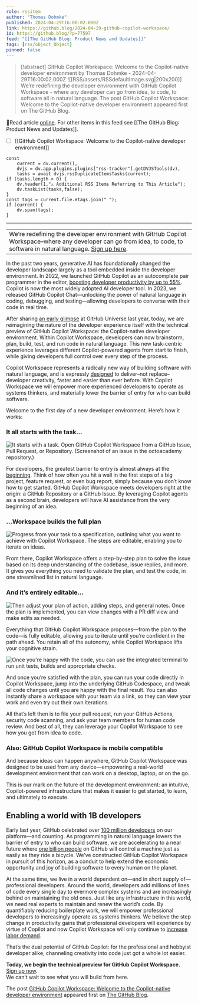 ```yaml
---
role: rssitem
author: "Thomas Dohmke"
published: 2024-04-29T16:00:02.000Z
link: https://github.blog/2024-04-29-github-copilot-workspace/
id: https://github.blog/?p=77597
feed: "[[The GitHub Blog꞉ Product News and Updates]]"
tags: [rss/object_Object]
pinned: false
---
```


> [!abstract] GitHub Copilot Workspace: Welcome to the Copilot-native developer environment by Thomas Dohmke - 2024-04-29T16:00:02.000Z
> <span class="rss-image">![[RSS/assets/RSSdefaultImage.svg|200x200]]</span>
> We’re redefining the developer environment with GitHub Copilot Workspace - where any developer can go from idea, to code, to software all in natural language. The post GitHub Copilot Workspace: Welcome to the Copilot-native developer environment appeared first on The GitHub Blog.

🔗Read article [online](https://github.blog/2024-04-29-github-copilot-workspace/). For other items in this feed see [[The GitHub Blog꞉ Product News and Updates]].

- [ ] [[GitHub Copilot Workspace꞉ Welcome to the Copilot-native developer environment]]

~~~dataviewjs
const
    current = dv.current(),
	dvjs = dv.app.plugins.plugins["rss-tracker"].getDVJSTools(dv),
	tasks = await dvjs.rssDuplicateItemsTasks(current);
if (tasks.length > 0) {
	dv.header(1,"⚠ Additional RSS Items Referring to This Article");
    dv.taskList(tasks,false);
}
const tags = current.file.etags.join(" ");
if (current) {
	dv.span(tags);
}
~~~

- - -
|   |
|---|
|We’re redefining the developer environment with GitHub Copilot Workspace–where any developer can go from idea, to code, to software in natural language. [Sign up here](https://githubnext.com/projects/copilot-workspace).|

In the past two years, generative AI has foundationally changed the developer landscape largely as a tool embedded inside the developer environment. In 2022, we launched GitHub Copilot as an autocomplete pair programmer in the editor, [boosting developer productivity by up to 55%](https://github.blog/2022-09-07-research-quantifying-github-copilots-impact-on-developer-productivity-and-happiness/). Copilot is now the most widely adopted AI developer tool. In 2023, we released GitHub Copilot Chat—unlocking the power of natural language in coding, debugging, and testing—allowing developers to converse with their code in real time.

After sharing [an early glimpse](https://github.blog/2023-11-08-universe-2023-copilot-transforms-github-into-the-ai-powered-developer-platform/) at GitHub Universe last year, today, we are reimagining the nature of the developer experience itself with the technical preview of GitHub Copilot Workspace: the Copilot-native developer environment. Within Copilot Workspace, developers can now brainstorm, plan, build, test, and run code in natural language. This new task-centric experience leverages different Copilot-powered agents from start to finish, while giving developers full control over every step of the process.

Copilot Workspace represents a radically new way of building software with natural language, and is expressly [designed](https://github.blog/2024-01-17-a-developers-second-brain-reducing-complexity-through-partnership-with-ai/) to deliver–not replace–developer creativity, faster and easier than ever before. With Copilot Workspace we will empower more experienced developers to operate as systems thinkers, and materially lower the barrier of entry for who can build software.

Welcome to the first day of a new developer environment. Here’s how it works:

### It all starts with the task…[](#it-all-starts-with-the-task)

![It starts with a task. Open GitHub Copilot Workspace from a GitHub Issue, Pull Request, or Repository. (Screenshot of an issue in the octoacademy repository.)](https://github.blog/wp-content/uploads/2024/04/octoacademy-projects.png?w=1024&resize=1024%2C593)

For developers, the greatest barrier to entry is almost always at the [beginning](https://github.blog/2023-11-08-universe-2023-copilot-transforms-github-into-the-ai-powered-developer-platform/). Think of how often you hit a wall in the first steps of a big project, feature request, or even bug report, simply because you don’t know how to get started. GitHub Copilot Workspace meets developers right at the origin: a GitHub Repository or a GitHub Issue. By leveraging Copilot agents as a second brain, developers will have AI assistance from the very beginning of an idea.

### …Workspace builds the full plan[](#workspace-builds-the-full-plan)

![Progress from your task to a specification, outlining what you want to achieve with Copilot Workspace. The steps are editable, enabling you to iterate on ideas.](https://github.blog/wp-content/uploads/2024/04/3-Plan-of-Action-Zoom-with-BG.png?w=1024&resize=1024%2C607)

From there, Copilot Workspace offers a step-by-step plan to solve the issue based on its deep understanding of the codebase, issue replies, and more. It gives you everything you need to validate the plan, and test the code, in one streamlined list in natural language.

### And it’s entirely editable…[](#and-its-entirely-editable)

![Then adjust your plan of action, adding steps, and general notes. Once the plan is implemented, you can view changes with a PR diff view and make edits as needed.](https://github.blog/wp-content/uploads/2024/04/copilot-workspace.png?w=1024&resize=1024%2C593)

Everything that GitHub Copilot Workspace proposes—from the plan to the code—is fully editable, allowing you to iterate until you’re confident in the path ahead. You retain all of the autonomy, while Copilot Workspace lifts your cognitive strain.

![Once you're happy with the code, you can use the integrated terminal to run unit tests, builds and appropriate checks.](https://github.blog/wp-content/uploads/2024/04/4.1-Run-code-in-Copilot-Workspace-v3.png?w=1024&resize=1024%2C604)

And once you’re satisfied with the plan, you can run your code directly in Copilot Workspace, jump into the underlying GitHub Codespace, and tweak all code changes until you are happy with the final result. You can also instantly share a workspace with your team via a link, so they can view your work and even try out their own iterations.

All that’s left then is to file your pull request, run your GitHub Actions, security code scanning, and ask your team members for human code review. And best of all, they can leverage your Copilot Workspace to see how you got from idea to code.

### Also: GitHub Copilot Workspace is mobile compatible[](#also-github-copilot-workspace-is-mobile-compatible)

And because ideas can happen anywhere, GitHub Copilot Workspace was designed to be used from any device—empowering a real-world development environment that can work on a desktop, laptop, or on the go.

This is our mark on the future of the development environment: an intuitive, Copilot-powered infrastructure that makes it easier to get started, to learn, and ultimately to execute.

## Enabling a world with 1B developers[](#enabling-a-world-with-1b-developers)

Early last year, GitHub celebrated over [100 million developers](https://github.blog/2023-01-25-100-million-developers-and-counting/) on our platform—and counting. As programming in natural language lowers the barrier of entry to who can build software, we are accelerating to a near future where [one billion people](https://www.sequoiacap.com/article/the-next-billion-developers-perspective/) on GitHub will control a machine just as easily as they ride a bicycle. We’ve constructed GitHub Copilot Workspace in pursuit of this horizon, as a conduit to help extend the economic opportunity and joy of building software to every human on the planet.

At the same time, we live in a world dependent on—and in short supply of—professional developers. Around the world, developers add millions of lines of code every single day to evermore complex systems and are increasingly behind on maintaining the old ones. Just like any infrastructure in this world, we need real experts to maintain and renew the world’s code. By quantifiably reducing boilerplate work, we will empower professional developers to increasingly operate as systems thinkers. We believe the step change in productivity gains that professional developers will experience by virtue of Copilot and now Copilot Workspace will only continue to [increase labor demand](https://github.blog/2023-06-27-the-economic-impact-of-the-ai-powered-developer-lifecycle-and-lessons-from-github-copilot/).

That’s the dual potential of GitHub Copilot: for the professional and hobbyist developer alike, channeling creativity into code just got a whole lot easier.

**Today, we begin the technical preview for GitHub Copilot Workspace.**  
[Sign up now](https://githubnext.com/projects/copilot-workspace).  
We can’t wait to see what you will build from here.

The post [GitHub Copilot Workspace: Welcome to the Copilot-native developer environment](https://github.blog/2024-04-29-github-copilot-workspace/) appeared first on [The GitHub Blog](https://github.blog).